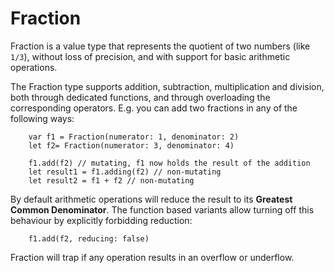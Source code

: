 # Fraction
Fraction is a value type that represents the quotient of two numbers (like `1/3`), without loss of precision, and with support for basic arithmetic operations.

The Fraction type supports addition, subtraction, multiplication and division, both through dedicated functions, and through overloading the corresponding operators.
    E.g. you can add two fractions in any of the following ways:

        var f1 = Fraction(numerator: 1, denominator: 2)
        let f2= Fraction(numerator: 3, denominator: 4)

        f1.add(f2) // mutating, f1 now holds the result of the addition
        let result1 = f1.adding(f2) // non-mutating
        let result2 = f1 + f2 // non-mutating

By default arithmetic operations will reduce the result to its **Greatest Common Denominator**. The function based variants allow turning off this behaviour by explicitly forbidding reduction:

        f1.add(f2, reducing: false)

Fraction will trap if any operation results in an overflow or underflow.
